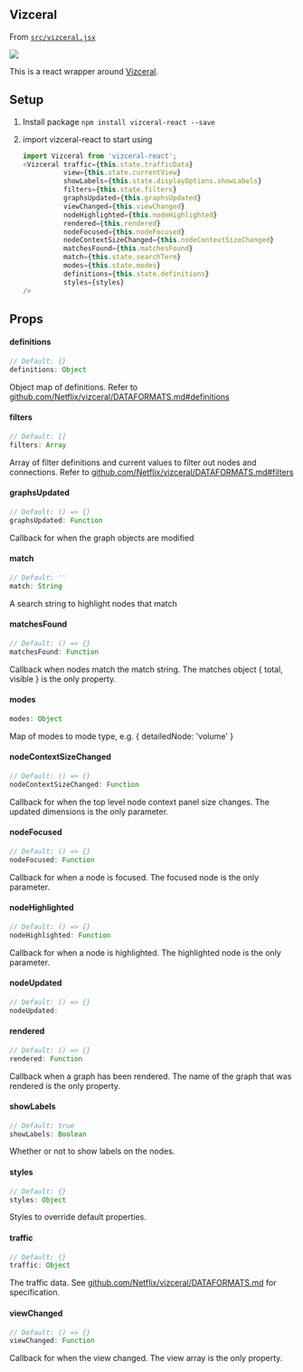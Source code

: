 ## Vizceral

From [`src/vizceral.jsx`](src/vizceral.jsx)

![](https://raw.githubusercontent.com/Netflix/vizceral/master/logo.png)

This is a react wrapper around [Vizceral](https://github.com/Netflix/vizceral).

## Setup
1. Install package
   `npm install vizceral-react --save`
2. import vizceral-react to start using

   ```js
   import Vizceral from 'vizceral-react';
   <Vizceral traffic={this.state.trafficData}
             view={this.state.currentView}
             showLabels={this.state.displayOptions.showLabels}
             filters={this.state.filters}
             graphsUpdated={this.graphsUpdated}
             viewChanged={this.viewChanged}
             nodeHighlighted={this.nodeHighlighted}
             rendered={this.rendered}
             nodeFocused={this.nodeFocused}
             nodeContextSizeChanged={this.nodeContextSizeChanged}
             matchesFound={this.matchesFound}
             match={this.state.searchTerm}
             modes={this.state.modes}
             definitions={this.state.definitions}
             styles={styles}
   />
   ```

## Props

#### definitions

```js
// Default: {}
definitions: Object
```

Object map of definitions. Refer to [github.com/Netflix/vizceral/DATAFORMATS.md#definitions](https://github.com/Netflix/vizceral/blob/master/DATAFORMATS.md#definitions)

#### filters

```js
// Default: []
filters: Array
```

Array of filter definitions and current values to filter out nodes and connections. Refer to
[github.com/Netflix/vizceral/DATAFORMATS.md#filters](https://github.com/Netflix/vizceral/blob/master/DATAFORMATS.md#filters)

#### graphsUpdated

```js
// Default: () => {}
graphsUpdated: Function
```

Callback for when the graph objects are modified

#### match

```js
// Default: ''
match: String
```

A search string to highlight nodes that match

#### matchesFound

```js
// Default: () => {}
matchesFound: Function
```

Callback when nodes match the match string. The matches object { total, visible } is the only property.

#### modes

```js
modes: Object
```

Map of modes to mode type, e.g. { detailedNode: 'volume' }

#### nodeContextSizeChanged

```js
// Default: () => {}
nodeContextSizeChanged: Function
```

Callback for when the top level node context panel size changes. The updated dimensions is the only parameter.

#### nodeFocused

```js
// Default: () => {}
nodeFocused: Function
```

Callback for when a node is focused. The focused node is the only parameter.

#### nodeHighlighted

```js
// Default: () => {}
nodeHighlighted: Function
```

Callback for when a node is highlighted. The highlighted node is the only parameter.

#### nodeUpdated

```js
// Default: () => {}
nodeUpdated: 
```

#### rendered

```js
// Default: () => {}
rendered: Function
```

Callback when a graph has been rendered. The name of the graph that was rendered is the only property.

#### showLabels

```js
// Default: true
showLabels: Boolean
```

Whether or not to show labels on the nodes.

#### styles

```js
// Default: {}
styles: Object
```

Styles to override default properties.

#### traffic

```js
// Default: {}
traffic: Object
```

The traffic data. See [github.com/Netflix/vizceral/DATAFORMATS.md](https://github.com/Netflix/vizceral/blob/master/DATAFORMATS.md) for specification.

#### viewChanged

```js
// Default: () => {}
viewChanged: Function
```

Callback for when the view changed. The view array is the only property.

<br><br>

